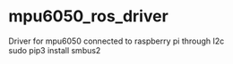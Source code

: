 # mpu6050_ros_driver
Driver for mpu6050 connected to raspberry pi through I2c  
sudo pip3 install smbus2

